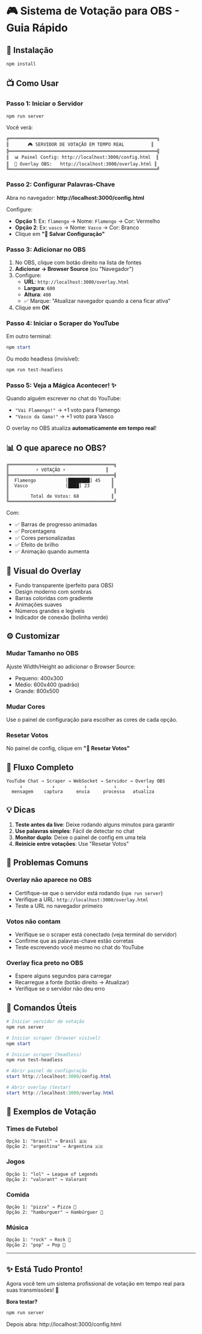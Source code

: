 # 🎮 Sistema de Votação para OBS - Guia Rápido

## 🚀 Instalação

```powershell
npm install
```

## 📺 Como Usar

### Passo 1: Iniciar o Servidor
```powershell
npm run server
```

Você verá:
```
╔═══════════════════════════════════════════════════════╗
║       🎮 SERVIDOR DE VOTAÇÃO EM TEMPO REAL          ║
╠═══════════════════════════════════════════════════════╣
║  📊 Painel Config: http://localhost:3000/config.html  ║
║  🎨 Overlay OBS:   http://localhost:3000/overlay.html ║
╚═══════════════════════════════════════════════════════╝
```

### Passo 2: Configurar Palavras-Chave

Abra no navegador: **http://localhost:3000/config.html**

Configure:
- **Opção 1**: Ex: `flamengo` → Nome: `Flamengo` → Cor: Vermelho
- **Opção 2**: Ex: `vasco` → Nome: `Vasco` → Cor: Branco
- Clique em **"💾 Salvar Configuração"**

### Passo 3: Adicionar no OBS

1. No OBS, clique com botão direito na lista de fontes
2. **Adicionar → Browser Source** (ou "Navegador")
3. Configure:
   - **URL**: `http://localhost:3000/overlay.html`
   - **Largura**: `600`
   - **Altura**: `400`
   - ✅ Marque: "Atualizar navegador quando a cena ficar ativa"
4. Clique em **OK**

### Passo 4: Iniciar o Scraper do YouTube

Em outro terminal:

```powershell
npm start
```

Ou modo headless (invisível):
```powershell
npm run test-headless
```

### Passo 5: Veja a Mágica Acontecer! ✨

Quando alguém escrever no chat do YouTube:
- `"Vai Flamengo!"` → +1 voto para Flamengo
- `"Vasco da Gama!"` → +1 voto para Vasco

O overlay no OBS atualiza **automaticamente em tempo real**!

## 📊 O que aparece no OBS?

```
╔═══════════════════════════════════════╗
║          ⚡ VOTAÇÃO ⚡               ║
╠═══════════════════════════════════════╣
║  Flamengo           [████████] 45    ║
║  Vasco              [████] 23        ║
║                                       ║
║        Total de Votos: 68            ║
╚═══════════════════════════════════════╝
```

Com:
- ✅ Barras de progresso animadas
- ✅ Porcentagens
- ✅ Cores personalizadas
- ✅ Efeito de brilho
- ✅ Animação quando aumenta

## 🎨 Visual do Overlay

- Fundo transparente (perfeito para OBS)
- Design moderno com sombras
- Barras coloridas com gradiente
- Animações suaves
- Números grandes e legíveis
- Indicador de conexão (bolinha verde)

## ⚙️ Customizar

### Mudar Tamanho no OBS
Ajuste Width/Height ao adicionar o Browser Source:
- Pequeno: 400x300
- Médio: 600x400 (padrão)
- Grande: 800x500

### Mudar Cores
Use o painel de configuração para escolher as cores de cada opção.

### Resetar Votos
No painel de config, clique em **"🔄 Resetar Votos"**

## 🔄 Fluxo Completo

```
YouTube Chat → Scraper → WebSocket → Servidor → Overlay OBS
     ↓           ↓           ↓          ↓           ↓
  mensagem    captura     envia     processa   atualiza
```

## 💡 Dicas

1. **Teste antes da live**: Deixe rodando alguns minutos para garantir
2. **Use palavras simples**: Fácil de detectar no chat
3. **Monitor duplo**: Deixe o painel de config em uma tela
4. **Reinicie entre votações**: Use "Resetar Votos"

## 🐛 Problemas Comuns

### Overlay não aparece no OBS
- Certifique-se que o servidor está rodando (`npm run server`)
- Verifique a URL: `http://localhost:3000/overlay.html`
- Teste a URL no navegador primeiro

### Votos não contam
- Verifique se o scraper está conectado (veja terminal do servidor)
- Confirme que as palavras-chave estão corretas
- Teste escrevendo você mesmo no chat do YouTube

### Overlay fica preto no OBS
- Espere alguns segundos para carregar
- Recarregue a fonte (botão direito → Atualizar)
- Verifique se o servidor não deu erro

## 📝 Comandos Úteis

```powershell
# Iniciar servidor de votação
npm run server

# Iniciar scraper (browser visível)
npm start

# Iniciar scraper (headless)
npm run test-headless

# Abrir painel de configuração
start http://localhost:3000/config.html

# Abrir overlay (testar)
start http://localhost:3000/overlay.html
```

## 🎯 Exemplos de Votação

### Times de Futebol
```
Opção 1: "brasil" → Brasil 🇧🇷
Opção 2: "argentina" → Argentina 🇦🇷
```

### Jogos
```
Opção 1: "lol" → League of Legends
Opção 2: "valorant" → Valorant
```

### Comida
```
Opção 1: "pizza" → Pizza 🍕
Opção 2: "hamburguer" → Hambúrguer 🍔
```

### Música
```
Opção 1: "rock" → Rock 🎸
Opção 2: "pop" → Pop 🎵
```

---

## ✨ Está Tudo Pronto!

Agora você tem um sistema profissional de votação em tempo real para suas transmissões! 🎉

**Bora testar?**

```powershell
npm run server
```

Depois abra: http://localhost:3000/config.html
